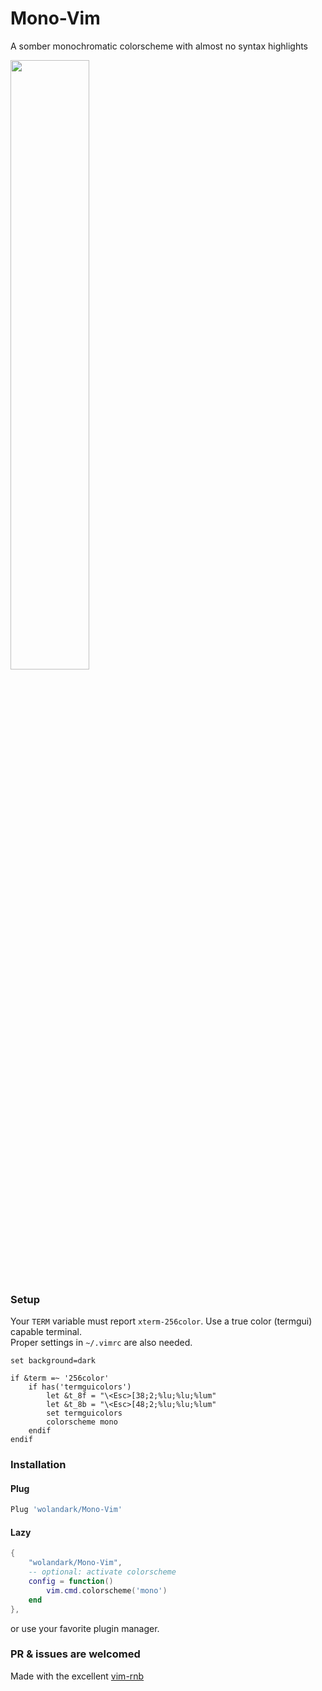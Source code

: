 # Mono-Vim
A somber monochromatic colorscheme with almost no syntax highlights

<div>
	<img src="https://github.com/wolandark/Vim-Mono/assets/107309764/dbf1bac3-3998-46ba-8fb5-f9ac085f3153" style="width:50%">
</div>

### Setup
Your `TERM` variable must report `xterm-256color`. Use a true color (termgui) capable terminal. <br>
Proper settings in `~/.vimrc` are also needed.

``` vim
set background=dark

if &term =~ '256color'
	if has('termguicolors')
		let &t_8f = "\<Esc>[38;2;%lu;%lu;%lum"
		let &t_8b = "\<Esc>[48;2;%lu;%lu;%lum"
		set termguicolors
		colorscheme mono
	endif
endif
```

### Installation
#### Plug
``` lua
Plug 'wolandark/Mono-Vim'
```
#### Lazy
``` lua
{
	"wolandark/Mono-Vim",
	-- optional: activate colorscheme
	config = function()
		vim.cmd.colorscheme('mono')
	end
},

```
or use your favorite plugin manager.

### PR & issues are welcomed

Made with the excellent [vim-rnb](https://github.com/romainl/vim-rnb)
